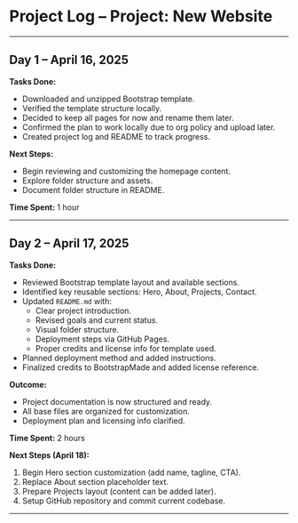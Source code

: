 # Project Log – Project: New Website

---

## Day 1 – April 16, 2025

**Tasks Done:**
- Downloaded and unzipped Bootstrap template.
- Verified the template structure locally.
- Decided to keep all pages for now and rename them later.
- Confirmed the plan to work locally due to org policy and upload later.
- Created project log and README to track progress.

**Next Steps:**
- Begin reviewing and customizing the homepage content.
- Explore folder structure and assets.
- Document folder structure in README.

**Time Spent:** 1 hour

---

## Day 2 – April 17, 2025

**Tasks Done:**
- Reviewed Bootstrap template layout and available sections.
- Identified key reusable sections: Hero, About, Projects, Contact.
- Updated `README.md` with:
  - Clear project introduction.
  - Revised goals and current status.
  - Visual folder structure.
  - Deployment steps via GitHub Pages.
  - Proper credits and license info for template used.
- Planned deployment method and added instructions.
- Finalized credits to BootstrapMade and added license reference.

**Outcome:**
- Project documentation is now structured and ready.
- All base files are organized for customization.
- Deployment plan and licensing info clarified.

**Time Spent:** 2 hours

**Next Steps (April 18):**
1. Begin Hero section customization (add name, tagline, CTA).
2. Replace About section placeholder text.
3. Prepare Projects layout (content can be added later).
4. Setup GitHub repository and commit current codebase.

---

